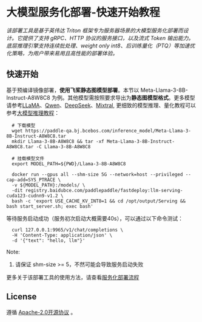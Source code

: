 # 大模型服务化部署-快速开始教程

*该部署工具是基于英伟达 Triton 框架专为服务器场景的大模型服务化部署而设计。它提供了支持 gRPC、HTTP 协议的服务接口，以及流式 Token 输出能力。底层推理引擎支持连续批处理、weight only int8、后训练量化（PTQ）等加速优化策略，为用户带来易用且高性能的部署体验。*

## 快速开始

  基于预编译镜像部署，**使用飞桨静态图模型部署**。本节以 Meta-Llama-3-8B-Instruct-A8W8C8 为例。其他模型需按照要求导出为**静态图模型格式**。更多模型请参考[LLaMA](https://github.com/PaddlePaddle/PaddleNLP/blob/develop/llm/docs/predict/llama.md)、[Qwen](https://github.com/PaddlePaddle/PaddleNLP/blob/develop/llm/docs/predict/qwen.md)、[DeepSeek](https://github.com/PaddlePaddle/PaddleNLP/blob/develop/llm/docs/predict/deepseek.md)、[Mixtral](https://github.com/PaddlePaddle/PaddleNLP/blob/develop/llm/docs/predict/mixtral.md), 更细致的模型推理、量化教程可以参考[大模型推理教程](https://github.com/PaddlePaddle/PaddleNLP/blob/develop/llm/docs/predict/inference.md)：

  ```
    # 下载模型
    wget https://paddle-qa.bj.bcebos.com/inference_model/Meta-Llama-3-8B-Instruct-A8W8C8.tar
    mkdir Llama-3-8B-A8W8C8 && tar -xf Meta-Llama-3-8B-Instruct-A8W8C8.tar -C Llama-3-8B-A8W8C8

    # 挂载模型文件
    export MODEL_PATH=${PWD}/Llama-3-8B-A8W8C8

    docker run --gpus all --shm-size 5G --network=host --privileged --cap-add=SYS_PTRACE \
    -v ${MODEL_PATH}:/models/ \
    -dit registry.baidubce.com/paddlepaddle/fastdeploy:llm-serving-cuda123-cudnn9-v1.2 \
    bash -c 'export USE_CACHE_KV_INT8=1 && cd /opt/output/Serving && bash start_server.sh; exec bash'
  ```

  等待服务启动成功（服务初次启动大概需要40s），可以通过以下命令测试：

  ```
    curl 127.0.0.1:9965/v1/chat/completions \
    -H 'Content-Type: application/json' \
    -d '{"text": "hello, llm"}'
  ```

Note:
1. 请保证 shm-size >= 5，不然可能会导致服务启动失败

更多关于该部署工具的使用方法，请查看[服务化部署流程](https://github.com/PaddlePaddle/PaddleNLP/blob/develop/llm/server/docs/deploy_usage_tutorial.md)

## License

遵循 [Apache-2.0开源协议](https://github.com/PaddlePaddle/PaddleNLP/blob/develop/LICENSE) 。
